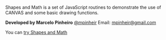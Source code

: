 Shapes and Math is a set of JavaScript routines to demonstrate the use of CANVAS and some basic drawing functions.

**Developed by Marcelo Pinheiro**
[@mpinheir](http://twitter.com/mpinheir "Twitter")
Email: [mpinheir@gmail.com](mailto:mpinheir@gmail.com "Email")

You can [try Shapes and Math](https://osprogramadores.github.io/shapes-and-math/ "Shapes and Math page")

